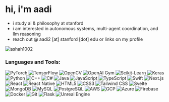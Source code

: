 <h1 align="left">hi, i'm aadi</h1>
<ul>
  <li>i study ai & philosophy at stanford</li>
  <li>i am interested in autonomous systems, multi-agent coordination, and llm reasoning</li>
  <li>reach out @ aadi2 [at] stanford [dot] edu or links on my profile</li>
</ul>

<p align="left"> <img src="https://komarev.com/ghpvc/?username=ashah1002&label=Profile%20views&color=0e75b6&style=flat" alt="ashah1002" /> </p>

<h3 align="left">Languages and Tools:</h3>

<p align="left">

<!-- Machine Learning & AI -->
<img src="https://img.shields.io/badge/PyTorch-EE4C2C?style=flat&logo=pytorch&logoColor=white" alt="PyTorch"/>
<img src="https://img.shields.io/badge/TensorFlow-FF6F00?style=flat&logo=tensorflow&logoColor=white" alt="TensorFlow"/>
<img src="https://img.shields.io/badge/OpenCV-5C3EE8?style=flat&logo=opencv&logoColor=white" alt="OpenCV"/>
<img src="https://img.shields.io/badge/Gym-A81D31?style=flat&logo=openaigym&logoColor=white" alt="OpenAI Gym"/>
<img src="https://img.shields.io/badge/Scikit_Learn-F7931E?style=flat&logo=scikitlearn&logoColor=white" alt="Scikit-Learn"/>
<img src="https://img.shields.io/badge/Keras-D00000?style=flat&logo=keras&logoColor=white" alt="Keras"/>

<!-- Programming Languages -->
<img src="https://img.shields.io/badge/Python-3776AB?style=flat&logo=python&logoColor=white" alt="Python"/>
<img src="https://img.shields.io/badge/C++-00599C?style=flat&logo=cplusplus&logoColor=white" alt="C++"/>
<img src="https://img.shields.io/badge/C%23-239120?style=flat&logo=csharp&logoColor=white" alt="C#"/>
<img src="https://img.shields.io/badge/Java-007396?style=flat&logo=java&logoColor=white" alt="Java"/>
<img src="https://img.shields.io/badge/JavaScript-F7DF1E?style=flat&logo=javascript&logoColor=black" alt="JavaScript"/>
<img src="https://img.shields.io/badge/TypeScript-3178C6?style=flat&logo=typescript&logoColor=white" alt="TypeScript"/>
<img src="https://img.shields.io/badge/Swift-FA7343?style=flat&logo=swift&logoColor=white" alt="Swift"/>

<!-- Web Development -->
<img src="https://img.shields.io/badge/Next.js-000000?style=flat&logo=nextdotjs&logoColor=white" alt="Next.js"/>
<img src="https://img.shields.io/badge/React-61DAFB?style=flat&logo=react&logoColor=black" alt="React"/>
<img src="https://img.shields.io/badge/React_Native-61DAFB?style=flat&logo=react&logoColor=black" alt="React Native"/>
<img src="https://img.shields.io/badge/HTML5-E34F26?style=flat&logo=html5&logoColor=white" alt="HTML5"/>
<img src="https://img.shields.io/badge/CSS3-1572B6?style=flat&logo=css3&logoColor=white" alt="CSS3"/>
<img src="https://img.shields.io/badge/Tailwind_CSS-06B6D4?style=flat&logo=tailwindcss&logoColor=white" alt="Tailwind CSS"/>
<img src="https://img.shields.io/badge/Svelte-FF3E00?style=flat&logo=svelte&logoColor=white" alt="Svelte"/>

<!-- Databases -->
<img src="https://img.shields.io/badge/MongoDB-47A248?style=flat&logo=mongodb&logoColor=white" alt="MongoDB"/>
<img src="https://img.shields.io/badge/MySQL-4479A1?style=flat&logo=mysql&logoColor=white" alt="MySQL"/>
<img src="https://img.shields.io/badge/PostgreSQL-4169E1?style=flat&logo=postgresql&logoColor=white" alt="PostgreSQL"/>

<!-- Cloud & DevOps -->
<img src="https://img.shields.io/badge/AWS-232F3E?style=flat&logo=amazonwebservices&logoColor=white" alt="AWS"/>
<img src="https://img.shields.io/badge/GCP-4285F4?style=flat&logo=googlecloud&logoColor=white" alt="GCP"/>
<img src="https://img.shields.io/badge/Azure-0089D6?style=flat&logo=microsoftazure&logoColor=white" alt="Azure"/>
<img src="https://img.shields.io/badge/Firebase-FFCA28?style=flat&logo=firebase&logoColor=black" alt="Firebase"/>
<img src="https://img.shields.io/badge/Docker-2496ED?style=flat&logo=docker&logoColor=white" alt="Docker"/>
<img src="https://img.shields.io/badge/Git-F05032?style=flat&logo=git&logoColor=white" alt="Git"/>

<!-- Other -->
<img src="https://img.shields.io/badge/Flask-000000?style=flat&logo=flask&logoColor=white" alt="Flask"/>
<img src="https://img.shields.io/badge/Unreal_Engine-313131?style=flat&logo=unrealengine&logoColor=white" alt="Unreal Engine"/>

</p>
